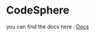 # CodeSphere

you can find the docs here : [Docs](https://sakshamsahgal.github.io/Major-2-CodeSphere/) 